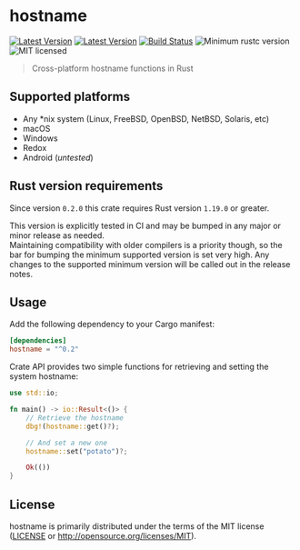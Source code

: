 # hostname

[![Latest Version](https://img.shields.io/crates/v/hostname.svg)](https://crates.io/crates/hostname)
[![Latest Version](https://docs.rs/hostname/badge.svg)](https://docs.rs/hostname)
[![Build Status](https://github.com/svartalf/hostname/workflows/Continuous%20integration/badge.svg)](https://github.com/svartalf/hostname/actions)
![Minimum rustc version](https://img.shields.io/badge/rustc-1.19+-green.svg)
![MIT licensed](https://img.shields.io/badge/license-MIT-blue.svg)

> Cross-platform hostname functions in Rust

## Supported platforms

 * Any *nix system (Linux, FreeBSD, OpenBSD, NetBSD, Solaris, etc)
 * macOS
 * Windows
 * Redox
 * Android (*untested*)

## Rust version requirements

Since version `0.2.0` this crate requires Rust version `1.19.0` or greater.

This version is explicitly tested in CI
and may be bumped in any major or minor release as needed.\
Maintaining compatibility with older compilers is a priority though,
so the bar for bumping the minimum supported version is set very high.
Any changes to the supported minimum version will be called out in the release notes.

## Usage

Add the following dependency to your Cargo manifest:

```toml
[dependencies]
hostname = "^0.2"
```

Crate API provides two simple functions for retrieving and setting the system hostname:

```rust
use std::io;

fn main() -> io::Result<()> {
    // Retrieve the hostname
    dbg!(hostname::get()?);

    // And set a new one
    hostname::set("potato")?;

    Ok(())
}
```

## License

hostname is primarily distributed under the terms of the MIT license
([LICENSE](LICENSE) or http://opensource.org/licenses/MIT).
